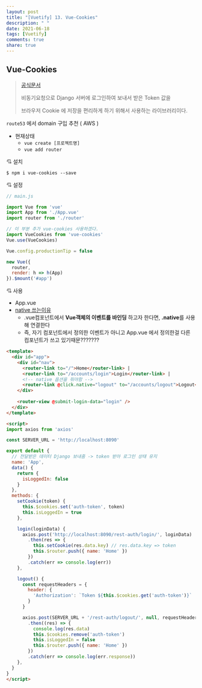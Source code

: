 ```yaml
---
layout: post
title: "[Vuetify] 13. Vue-Cookies"
description: " "
date: 2021-06-18
tags: [Vuetify]
comments: true
share: true
---
```


## Vue-Cookies

> [공식문서](https://www.npmjs.com/package/vue-cookies)
>
> 비동기요청으로 Django 서버에 로그인하여 보내서 받은 Token 값을
>
> 브라우저 Cookie 에 저장을 편리하게 하기 위해서 사용하는 라이브러리이다.

`route53` 에서 domain 구입 추천 ( AWS )



- 현재상태
  - `vue create [프로젝트명]`
  - `vue add router` 







:cupid: 설치

```shell
$ npm i vue-cookies --save
```



:cupid: 설정

```js
// main.js

import Vue from 'vue'
import App from './App.vue'
import router from './router'

// 이 부분 추가 vue-cookies 사용하겠다.
import VueCookies from 'vue-cookies'
Vue.use(VueCookies)

Vue.config.productionTip = false

new Vue({
  router,
  render: h => h(App)
}).$mount('#app')
```



:cupid: 사용

- App.vue
- [native 쓰는이유](https://eddie2yim.tistory.com/47)
  - .vue컴포넌트에서 **Vue객체의 이벤트를 바인딩** 하고자 한다면, **.native**를 사용해 연결한다
  - 즉, 자기 컴포넌트에서 정의한 이벤트가 아니고 App.vue 에서 정의한걸 다른 컴포넌트가
    쓰고 있기때문???????

```html
<template>
  <div id="app">
    <div id="nav">
      <router-link to="/">Home</router-link> |
      <router-link to="/accounts/login">Login</router-link> |
      <!-- native 옵션을 줘야함 -->
      <router-link @click.native="logout" to="/accounts/logout">Logout</router-link>
    </div>
    
    <router-view @submit-login-data="login" />
  </div>
</template>

<script>
import axios from 'axios'

const SERVER_URL = 'http://localhost:8090'

export default {
  // 전달받은 데이터 Django 보내줌 -> token 받아 로그인 상태 유지
  name: 'App',
  data() {
    return {
      isLoggedIn: false
    }
  },
  methods: {
    setCookie(token) {
      this.$cookies.set('auth-token', token)
      this.isLoggedIn = true
    },

    login(loginData) {
      axios.post('http://localhost:8090/rest-auth/login/', loginData)
        .then(res => {
          this.setCookie(res.data.key) // res.data.key => token
          this.$router.push({ name: 'Home' })
        })
        .catch(err => console.log(err))
    },

    logout() {
      const requestHeaders = {
        header: {
          'Authorization': `Token ${this.$cookies.get('auth-token')}`
        }
      }

      axios.post(SERVER_URL + '/rest-auth/logout/', null, requestHeaders)
        .then((res) => {
          console.log(res.data)
          this.$cookies.remove('auth-token')
          this.isLoggedIn = false
          this.$router.push({ name: 'Home' })
        })
        .catch(err => console.log(err.response))
    },
  }
}
</script>
```